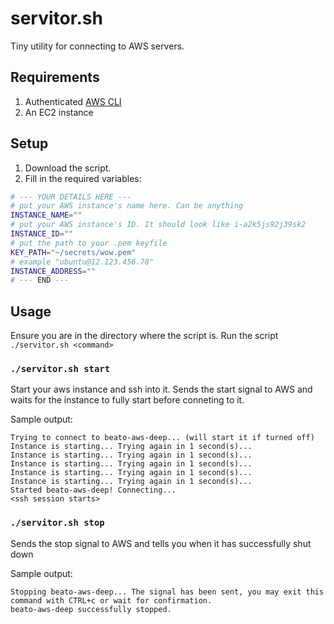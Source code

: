 # servitor.sh

Tiny utility for connecting to AWS servers.

## Requirements

1. Authenticated [AWS CLI](https://aws.amazon.com/cli/)
2. An EC2 instance

## Setup

1. Download the script.
2. Fill in the required variables:
```sh
# --- YOUR DETAILS HERE ---
# put your AWS instance's name here. Can be anything 
INSTANCE_NAME=""
# put your AWS instance's ID. It should look like i-a2k5js92j39sk2
INSTANCE_ID=""
# put the path to your .pem keyfile
KEY_PATH="~/secrets/wow.pem"
# example "ubuntu@12.123.456.78"
INSTANCE_ADDRESS=""
# --- END ---
```

## Usage

Ensure you are in the directory where the script is. Run the script `./servitor.sh <command>`

### `./servitor.sh start`

Start your aws instance and ssh into it.
Sends the start signal to AWS and waits for the instance to fully start before conneting to it.

Sample output:
```
Trying to connect to beato-aws-deep... (will start it if turned off)
Instance is starting... Trying again in 1 second(s)...
Instance is starting... Trying again in 1 second(s)...
Instance is starting... Trying again in 1 second(s)...
Instance is starting... Trying again in 1 second(s)...
Instance is starting... Trying again in 1 second(s)...
Started beato-aws-deep! Connecting...
<ssh session starts>
```

### `./servitor.sh stop`

Sends the stop signal to AWS and tells you when it has successfully shut down
 
Sample output:
```
Stopping beato-aws-deep... The signal has been sent, you may exit this command with CTRL+c or wait for confirmation.
beato-aws-deep successfully stopped.
```
